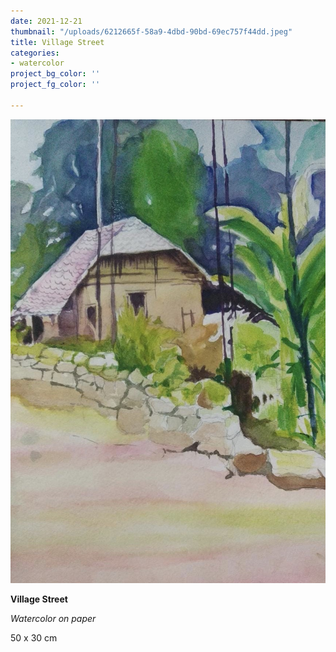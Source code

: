 ```yaml
---
date: 2021-12-21
thumbnail: "/uploads/6212665f-58a9-4dbd-90bd-69ec757f44dd.jpeg"
title: Village Street
categories:
- watercolor
project_bg_color: ''
project_fg_color: ''

---
```

![](/uploads/6212665f-58a9-4dbd-90bd-69ec757f44dd.jpeg)

**Village Street**

_Watercolor on paper_

50 x 30 cm